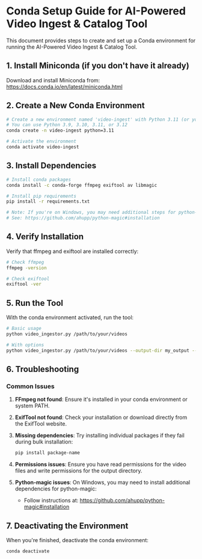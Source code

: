 # Conda Setup Guide for AI-Powered Video Ingest & Catalog Tool

This document provides steps to create and set up a Conda environment for running the AI-Powered Video Ingest & Catalog Tool.

## 1. Install Miniconda (if you don't have it already)

Download and install Miniconda from: https://docs.conda.io/en/latest/miniconda.html

## 2. Create a New Conda Environment

```bash
# Create a new environment named 'video-ingest' with Python 3.11 (or your preferred version)
# You can use Python 3.9, 3.10, 3.11, or 3.12
conda create -n video-ingest python=3.11

# Activate the environment
conda activate video-ingest
```

## 3. Install Dependencies

```bash
# Install conda packages
conda install -c conda-forge ffmpeg exiftool av libmagic

# Install pip requirements
pip install -r requirements.txt

# Note: If you're on Windows, you may need additional steps for python-magic:
# See: https://github.com/ahupp/python-magic#installation
```

## 4. Verify Installation

Verify that ffmpeg and exiftool are installed correctly:

```bash
# Check ffmpeg
ffmpeg -version

# Check exiftool
exiftool -ver
```

## 5. Run the Tool

With the conda environment activated, run the tool:

```bash
# Basic usage
python video_ingestor.py /path/to/your/videos

# With options
python video_ingestor.py /path/to/your/videos --output-dir my_output --limit 5
```

## 6. Troubleshooting

### Common Issues

1. **FFmpeg not found**: Ensure it's installed in your conda environment or system PATH.
   
2. **ExifTool not found**: Check your installation or download directly from the ExifTool website.
   
3. **Missing dependencies**: Try installing individual packages if they fail during bulk installation:
   ```bash
   pip install package-name
   ```

4. **Permissions issues**: Ensure you have read permissions for the video files and write permissions for the output directory.

5. **Python-magic issues**: On Windows, you may need to install additional dependencies for python-magic:
   - Follow instructions at: https://github.com/ahupp/python-magic#installation

## 7. Deactivating the Environment

When you're finished, deactivate the conda environment:

```bash
conda deactivate
```
